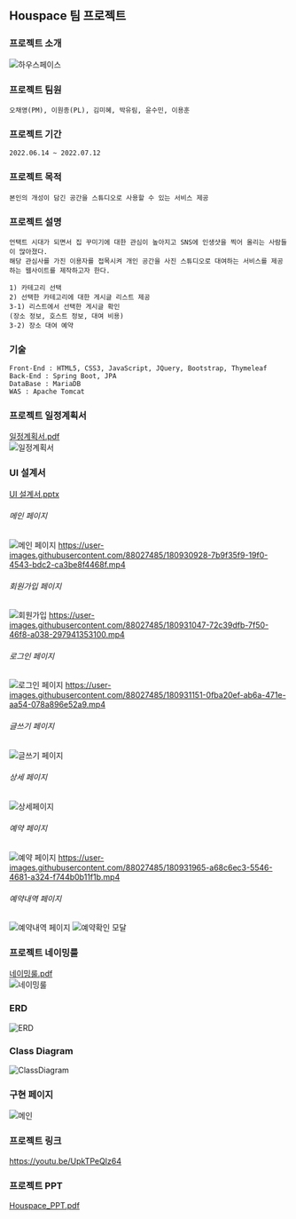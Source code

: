 ## Houspace 팀 프로젝트

### 프로젝트 소개
  ![하우스페이스](https://user-images.githubusercontent.com/88027485/180929355-e6ddc40e-8e12-4524-afdf-a2e303da695d.jpg)
    
### 프로젝트 팀원
    오채영(PM), 이원종(PL), 김미혜, 박유림, 윤수민, 이용훈
    
### 프로젝트 기간
    2022.06.14 ~ 2022.07.12
 
### 프로젝트 목적
    본인의 개성이 담긴 공간을 스튜디오로 사용할 수 있는 서비스 제공

### 프로젝트 설명
    언택트 시대가 되면서 집 꾸미기에 대한 관심이 높아지고 SNS에 인생샷을 찍어 올리는 사람들이 많아졌다.
    해당 관심사를 가진 이용자를 접목시켜 개인 공간을 사진 스튜디오로 대여하는 서비스를 제공하는 웹사이트를 제작하고자 한다.

    1) 카테고리 선택
    2) 선택한 카테고리에 대한 게시글 리스트 제공
    3-1) 리스트에서 선택한 게시글 확인
    (장소 정보, 호스트 정보, 대여 비용)
    3-2) 장소 대여 예약

### 기술
    Front-End : HTML5, CSS3, JavaScript, JQuery, Bootstrap, Thymeleaf
    Back-End : Spring Boot, JPA
    DataBase : MariaDB
    WAS : Apache Tomcat

### 프로젝트 일정계획서
  [일정계획서.pdf](https://github.com/usehun/houspace/files/9187038/default.pdf)
  <br/>
  ![일정계획서](https://user-images.githubusercontent.com/88027485/180936625-64f86eef-01ff-4185-b017-f5781315e439.jpg)
    
### UI 설계서
  [UI 설계서.pptx](https://github.com/usehun/houspace/files/9186863/UI.pptx)

   ###### 메인 페이지
  ![메인 페이지](https://user-images.githubusercontent.com/88027485/180930922-d6a1782f-64f6-4d57-9577-3b7b2f7643e1.png)
  https://user-images.githubusercontent.com/88027485/180930928-7b9f35f9-19f0-4543-bdc2-ca3be8f4468f.mp4

   ###### 회원가입 페이지
  ![회원가입](https://user-images.githubusercontent.com/88027485/180931043-755c607f-8680-48da-b6ab-8eaa51c2c4c5.png)
  https://user-images.githubusercontent.com/88027485/180931047-72c39dfb-7f50-46f8-a038-297941353100.mp4
  
   ###### 로그인 페이지
  ![로그인 페이지](https://user-images.githubusercontent.com/88027485/180931145-ee509f47-45a2-4ff1-be0f-3c1567bff98c.png)
  https://user-images.githubusercontent.com/88027485/180931151-0fba20ef-ab6a-471e-aa54-078a896e52a9.mp4
  
   ###### 글쓰기 페이지
  ![글쓰기 페이지](https://user-images.githubusercontent.com/88027485/180931625-030b1e9a-7fdf-4c30-ad9e-293788b490f6.png)
  
   ###### 상세 페이지
  ![상세페이지](https://user-images.githubusercontent.com/88027485/180931681-286adfc4-e6e5-4c91-b84f-176e08705a85.png)
  
   ###### 예약 페이지
  ![예약 페이지](https://user-images.githubusercontent.com/88027485/180931961-3e96a108-477e-4173-80da-d1bac7ad5721.png)
  https://user-images.githubusercontent.com/88027485/180931965-a68c6ec3-5546-4681-a324-f744b0b11f1b.mp4
  
   ###### 예약내역 페이지
  ![예약내역 페이지](https://user-images.githubusercontent.com/88027485/180931788-a4ddc8c0-7a63-47b6-8a39-70163092c4fe.png)
  ![예약확인 모달](https://user-images.githubusercontent.com/88027485/180931999-90da3a9d-a8bd-4936-a499-6644464693c8.png)
  
### 프로젝트 네이밍룰
  [네이밍룰.pdf](https://github.com/usehun/houspace/files/9186761/default.pdf)
  <br/>
  ![네이밍룰](https://user-images.githubusercontent.com/88027485/180927493-afad6dc4-0ccb-4a5d-aac9-a0c10dfb0529.jpg)
  
### ERD
  ![ERD](https://user-images.githubusercontent.com/88027485/180932409-b66967de-6ca1-4f97-9003-37ed3c69496e.jpg)
    
### Class Diagram
  ![ClassDiagram](https://user-images.githubusercontent.com/88027485/180932887-59d58ce0-9850-401d-80de-4e96bd39dec5.jpg)
    
### 구현 페이지
  ![메인](https://user-images.githubusercontent.com/88027485/180933107-dcc82b2e-05dc-494f-abec-7f4eea15f713.jpg)
    
### 프로젝트 링크
  https://youtu.be/UpkTPeQIz64
    
### 프로젝트 PPT
  [Houspace_PPT.pdf](https://github.com/usehun/houspace/files/9186894/Houspace_PPT.pdf)

  

